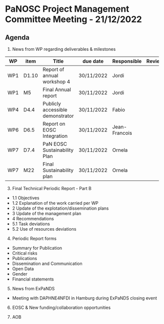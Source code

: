 PaNOSC Project Management Committee Meeting - 21/12/2022
=========================================================

Agenda
------	

1. News from WP regarding deliverables & milestones

|  WP  | item |    Title    | due date | Responsible | Reviewer | Status |
| ---- | ---- | ----------- | -------- | -------- | -------- | -------|
| WP1  | D1.10 | Report of annual workshop 4 | 30/11/2022 | Jordi |  | **pending** |
| WP1  | M5   | Final Annual report  | 30/11/2022 | Jordi |  |  **pending** |
| WP4  | D4.4 | Publicly accessible demonstrator | 30/11/2022 | Fabio |   | **pending**  |
| WP6  | D6.5 | Report on EOSC Integration | 30/11/2022 | Jean-Francois |   | **pending**  |
| WP7  | D7.4 | PaN EOSC Sustainability Plan | 30/11/2022 | Ornela |  |  **pending** |
| WP7  | M22  | Final Sustainability plan | 30/11/2022 | Ornela |  |  **pending** |
 
3. Final Technical Periodic Report - Part B
* 1.1 Objectives
* 1.2 Explanation of the work carried per WP
* 2 Update of the explotation/dissemination plans
* 3 Update of the management plan
* 4 Recommendations
* 5.1 Task deviations
* 5.2 Use of resources deviations


4. Periodic Report forms
* Summary for Publication
* Critical risks
* Publications
* Dissemination and Communication
* Open Data
* Gender
* Financial statements


5. News from ExPaNDS
* Meeting with DAPHNE4NFDI in Hamburg during ExPaNDS closing event


6. EOSC & New funding/collaboration opportunities

7. AOB
